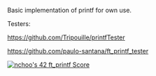 Basic implementation of printf for own use.

Testers:

https://github.com/Tripouille/printfTester

https://github.com/paulo-santana/ft_printf_tester

[![nchoo's 42 ft_printf Score](https://badge42.vercel.app/api/v2/cl6x9yup000490gl2ed5hdnw8/project/2708180)](https://github.com/JaeSeoKim/badge42)
